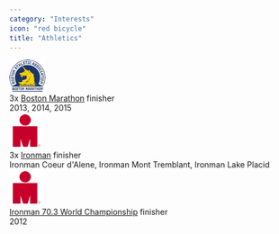 ```yaml
---
category: "Interests"
icon: "red bicycle"
title: "Athletics"
---
```

<div class="ui bulleted link list">
  <div class="item">
    <div class="right floated content">
      <img class="ui mini image" src="/images/baa_logo.png">
    </div>
    <div class="header">
      3x <a href="http://baa.org/" target="_blank">Boston Marathon</a> finisher
    </div>
    <div class="description">
      2013, 2014, 2015
    </div>
  </div>
  <div class="item">
    <div class="right floated content">
      <img class="ui mini image" src="/images/ironman_logo.png">
    </div>
    <div class="header">
      3x <a href="http://ironman.com/" target="_blank">Ironman</a> finisher
    </div>
    <div class="description">
      Ironman Coeur d'Alene, Ironman Mont Tremblant, Ironman Lake Placid
    </div>
  </div>
  <div class="item">
    <div class="right floated content">
      <img class="ui mini image" src="/images/ironman_logo.png">
    </div>
    <div class="header">
      <a href="http://ironman.com/" target="_blank">Ironman 70.3 World Championship</a> finisher
    </div>
    <div class="description">
      2012
    </div>
  </div>
</div>
